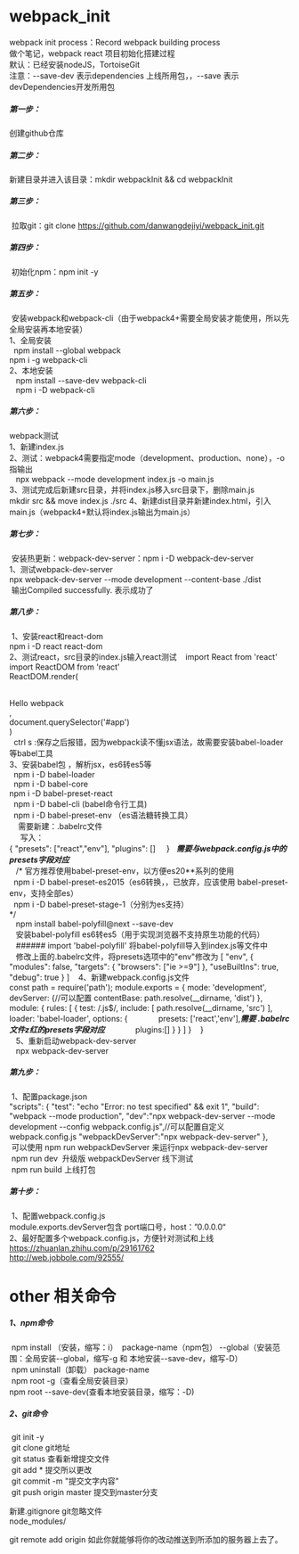 # webpack_init
webpack init process：Record webpack building process <br> 
做个笔记，webpack react 项目初始化搭建过程 <br> 
默认：已经安装nodeJS，TortoiseGit <br> 
注意：--save-dev 表示dependencies 上线所用包，，--save 表示devDependencies开发所用包
##### 第一步：
  创建github仓库
##### 第二步：
  新建目录并进入该目录：mkdir webpackInit && cd webpackInit
##### 第三步：
  拉取git：git clone https://github.com/danwangdejiyi/webpack_init.git
##### 第四步：
  初始化npm：npm init -y
##### 第五步：
  安装webpack和webpack-cli（由于webpack4+需要全局安装才能使用，所以先全局安装再本地安装） <br>
  1、全局安装 <br>
    npm install --global webpack  <br>
    npm i -g webpack-cli <br>
  2、本地安装 <br>
    npm install --save-dev webpack-cli <br>
    npm i -D webpack-cli <br>
##### 第六步：
  webpack测试 <br>
  1、新建index.js <br>
  2、测试：webpack4需要指定mode（development、production、none），-o 指输出 <br>
    npx webpack --mode development index.js -o main.js <br>
  3、测试完成后新建src目录，并将index.js移入src目录下，删除main.js <br>
    mkdir src && move index.js ./src
  4、新建dist目录并新建index.html，引入main.js（webpack4+默认将index.js输出为main.js）
##### 第七步：
  安装热更新：webpack-dev-server：npm i -D webpack-dev-server <br>
  1、测试webpack-dev-server <br>
  npx webpack-dev-server --mode development --content-base ./dist <br>
  输出Compiled successfully. 表示成功了
##### 第八步：
  1、安装react和react-dom <br>
    npm i -D react react-dom <br>
  2、测试react，src目录的index.js输入react测试
    import React from 'react' <br>
    import ReactDOM from 'react' <br>
    ReactDOM.render( <br>
      <div>Hello webpack</div>, <br>
      document.querySelector('#app') <br>
    ) <br>
    ctrl s :保存之后报错，因为webpack读不懂jsx语法，故需要安装babel-loader等babel工具 <br>
  3、安装babel包 ，解析jsx，es6转es5等 <br>
    npm i -D babel-loader <br>
    npm i -D babel-core <br>
    npm i -D babel-preset-react <br>
    npm i -D babel-cli  (babel命令行工具) <br>
    npm i -D babel-preset-env （es语法糖转换工具） <br>
      需要新建：.babelrc文件 <br>
      写入： <br>
      { 
         "presets": ["react","env"], 
         "plugins": [] 
      }   ___需要与webpack.config.js中的presets字段对应___ <br>
    /* 官方推荐使用babel-preset-env，以方便es20**系列的使用 <br>
      npm i -D babel-preset-es2015（es6转换，，已放弃，应该使用 babel-preset-env，支持全部es） <br>
      npm i -D babel-preset-stage-1（分别为es支持） <br>
    */ <br>
    npm install babel-polyfill@next --save-dev <br>
    安装babel-polyfill es6转es5（用于实现浏览器不支持原生功能的代码） <br>
    ###### import 'babel-polyfill' 将babel-polyfill导入到index.js等文件中  <br>
    修改上面的.babelrc文件，将presets选项中的"env"修改为
        [
            "env",
            {
                "modules": false,
                "targets": {
                   "browsers": ["ie >=9"]
                },
                "useBuiltIns": true,
                "debug": true
            }
        ]
    4、新建webpack.config.js文件 <br>
    const path = require('path');
    module.exports = {
      mode: 'development',
      devServer: {//可以配置
        contentBase: path.resolve(__dirname, 'dist')
      },
      module: {
        rules: [
          {
            test: /\.js$/,
            include: [
              path.resolve(__dirname, 'src')
            ],
            loader: 'babel-loader',
            options: {
              presets: ['react','env'],___需要 .babelrc文件z红的presets字段对应___
              plugins:[]
            }
          }
        ]
      }
    } <br>
    5、重新启动webpack-dev-server <br>
    npx webpack-dev-server
##### 第九步：
  1、配置package.json <br>
  "scripts": {
    "test": "echo \"Error: no test specified\" && exit 1",
    "build": "webpack --mode production",
    "dev":"npx webpack-dev-server --mode development --config webpack.config.js",//可以配置自定义webpack.config.js
    "webpackDevServer":"npx webpack-dev-server"
  }, <br>
  可以使用 npm run webpackDevServer 来运行npx webpack-dev-server  <br>
  npm run dev  升级版 webpackDevServer 线下测试 <br>
  npm run build 上线打包  <br>
##### 第十步：
  1、配置webpack.config.js <br>
    module.exports.devServer包含 port端口号，host：”0.0.0.0“ <br>
  2、最好配置多个webpack.config.js，方便针对测试和上线 <br>
    https://zhuanlan.zhihu.com/p/29161762 <br>
    http://web.jobbole.com/92555/ <br>






# other 相关命令
##### 1、npm命令
  npm install （安装，缩写：i）  package-name（npm包） --global（安装范围：全局安装--global，缩写-g 和 本地安装--save-dev，缩写-D）<br>
  npm uninstall（卸载） package-name <br>
  npm root -g（查看全局安装目录） <br>
  npm root --save-dev(查看本地安装目录，缩写：-D) <br>
##### 2、git命令
  git init -y  <br>
  git clone git地址 <br>
  git status 查看新增提交文件 <br>
  git add * 提交所以更改 <br>
  git commit -m "提交文字内容" <br>
  git push origin master 提交到master分支 <br>
  
新建.gitignore  git忽略文件 <br>
node_modules/ <br>

git remote add origin <server>如此你就能够将你的改动推送到所添加的服务器上去了。  <br>
